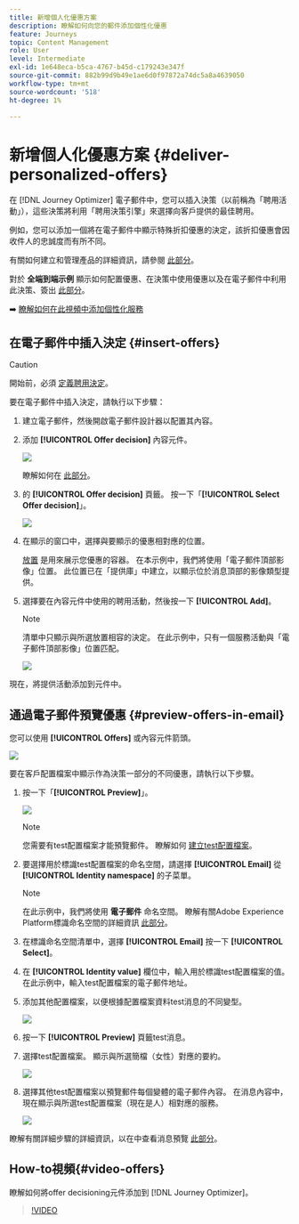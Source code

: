 ```yaml
---
title: 新增個人化優惠方案
description: 瞭解如何向您的郵件添加個性化優惠
feature: Journeys
topic: Content Management
role: User
level: Intermediate
exl-id: 1e648eca-b5ca-4767-b45d-c179243e347f
source-git-commit: 882b99d9b49e1ae6d0f97872a74dc5a8a4639050
workflow-type: tm+mt
source-wordcount: '518'
ht-degree: 1%

---
```


# 新增個人化優惠方案 {#deliver-personalized-offers}

在 [!DNL Journey Optimizer] 電子郵件中，您可以插入決策（以前稱為「聘用活動」），這些決策將利用「聘用決策引擎」來選擇向客戶提供的最佳聘用。

例如，您可以添加一個將在電子郵件中顯示特殊折扣優惠的決定，該折扣優惠會因收件人的忠誠度而有所不同。

有關如何建立和管理產品的詳細資訊，請參閱 [此部分](../offers/get-started/starting-offer-decisioning.md)。

對於 **全端到端示例** 顯示如何配置優惠、在決策中使用優惠以及在電子郵件中利用此決策、簽出 [此部分](../offers/offers-e2e.md#insert-decision-in-email)。

➡️ [瞭解如何在此視頻中添加個性化服務](#video-offers)

## 在電子郵件中插入決定 {#insert-offers}

>[!CAUTION]
>
>開始前，必須 [定義聘用決定](../offers/offer-activities/create-offer-activities.md)。

要在電子郵件中插入決定，請執行以下步驟：

1. 建立電子郵件，然後開啟電子郵件設計器以配置其內容。

1. 添加 **[!UICONTROL Offer decision]** 內容元件。

   ![](assets/deliver-offer-component.png)

   瞭解如何在 [此部分](content-components.md)。

1. 的 **[!UICONTROL Offer decision]** 頁籤。 按一下「**[!UICONTROL Select Offer decision]**」。

   ![](assets/deliver-offer-tab.png)

1. 在顯示的窗口中，選擇與要顯示的優惠相對應的位置。

   [放置](../offers/offer-library/creating-placements.md) 是用來展示您優惠的容器。 在本示例中，我們將使用「電子郵件頂部影像」位置。 此位置已在「提供庫」中建立，以顯示位於消息頂部的影像類型提供。

1. 選擇要在內容元件中使用的聘用活動，然後按一下 **[!UICONTROL Add]**。

   >[!NOTE]
   >
   >清單中只顯示與所選放置相容的決定。 在此示例中，只有一個服務活動與「電子郵件頂部影像」位置匹配。

   ![](assets/deliver-offer-placement.png)

現在，將提供活動添加到元件中。


## 通過電子郵件預覽優惠 {#preview-offers-in-email}

您可以使用 **[!UICONTROL Offers]** 或內容元件箭頭。

![](assets/deliver-offer-preview.png)

要在客戶配置檔案中顯示作為決策一部分的不同優惠，請執行以下步驟。

1. 按一下「**[!UICONTROL Preview]**」。

   ![](assets/deliver-offer-preview-button.png)

   >[!NOTE]
   >
   >您需要有test配置檔案才能預覽郵件。 瞭解如何 [建立test配置檔案](../building-journeys/creating-test-profiles.md)。

1. 要選擇用於標識test配置檔案的命名空間，請選擇 **[!UICONTROL Email]** 從 **[!UICONTROL Identity namespace]** 的子菜單。

   >[!NOTE]
   >
   >在此示例中，我們將使用 **電子郵件** 命名空間。 瞭解有關Adobe Experience Platform標識命名空間的詳細資訊 [此部分](../start/get-started-identity.md)。

1. 在標識命名空間清單中，選擇 **[!UICONTROL Email]** 按一下 **[!UICONTROL Select]**。

1. 在 **[!UICONTROL Identity value]** 欄位中，輸入用於標識test配置檔案的值。 在此示例中，輸入test配置檔案的電子郵件地址。

   <!--For example enter smith@adobe.com and click the **[!UICONTROL Add profile]** button.-->

1. 添加其他配置檔案，以便根據配置檔案資料test消息的不同變型。

   ![](assets/deliver-offer-test-profiles.png)

1. 按一下 **[!UICONTROL Preview]** 頁籤test消息。

1. 選擇test配置檔案。 顯示與所選簡檔（女性）對應的要約。

   ![](assets/deliver-offer-test-profile-female-preview.png)

1. 選擇其他test配置檔案以預覽郵件每個變體的電子郵件內容。 在消息內容中，現在顯示與所選test配置檔案（現在是人）相對應的服務。

   ![](assets/deliver-offer-test-profile-male-preview.png)

瞭解有關詳細步驟的詳細資訊，以在中查看消息預覽 [此部分](#preview-your-messages)。

## How-to視頻{#video-offers}

瞭解如何將offer decisioning元件添加到 [!DNL Journey Optimizer]。

>[!VIDEO](https://video.tv.adobe.com/v/334088?quality=12)

